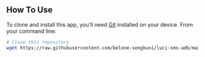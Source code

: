 ## How To Use

To clone and install this app, you'll need [Git](https://git-scm.com) installed on your device. From your command line:

```bash
# Clone this repository
wget https://raw.githubusercontent.com/bolone-sengkuni/luci-sms-adb/main/install.sh && chmod +x ./install.sh && ./install.sh